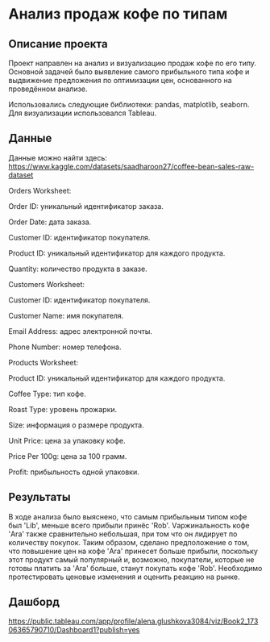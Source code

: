 # Анализ продаж кофе по типам
## Описание проекта
Проект направлен на анализ и визуализацию продаж кофе по его типу. Основной задачей было выявление самого прибыльного типа кофе и выдвижение предложения по оптимизации цен, основанного на проведённом анализе.

Использовались следующие библиотеки: pandas, matplotlib, seaborn. Для визуализации использовался Tableau.
## Данные
Данные можно найти здесь: https://www.kaggle.com/datasets/saadharoon27/coffee-bean-sales-raw-dataset

Orders Worksheet:


Order ID: уникальный идентификатор заказа.

Order Date: дата заказа.

Customer ID: идентификатор покупателя.

Product ID: уникальный идентификатор для каждого продукта.

Quantity: количество продукта в заказе.


Customers Worksheet:


Customer ID: идентификатор покупателя.

Customer Name: имя покупателя.

Email Address: адрес электронной почты.

Phone Number: номер телефона.


Products Worksheet:


Product ID: уникальный идентификатор для каждого продукта.

Coffee Type: тип кофе.

Roast Type: уровень прожарки.

Size: информация о размере продукта.

Unit Price: цена за упаковку кофе.

Price Per 100g: цена за 100 грамм.

Profit: прибыльность одной упаковки.

## Результаты
В ходе анализа было выяснено, что самым прибыльным типом кофе был 'Lib', меньше всего прибыли принёс 'Rob'. Vаржинальность кофе 'Ara' также сравнительно небольшая, при том что он лидирует по количеству покупок. Таким образом, сделано предположение о том, что повышение цен на кофе 'Ara' принесет больше прибыли, поскольку этот продукт самый популярный и, возможно, покупатели, которые не готовы платить за 'Ara' больше, станут покупать кофе 'Rob'. Необходимо протестировать ценовые изменения и оценить реакцию на рынке.
## Дашборд
https://public.tableau.com/app/profile/alena.glushkova3084/viz/Book2_17306365790710/Dashboard1?publish=yes